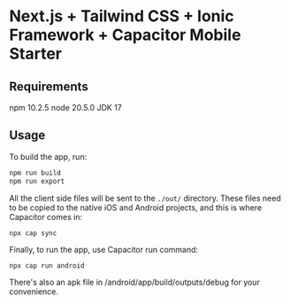 # Next.js + Tailwind CSS + Ionic Framework + Capacitor Mobile Starter

## Requirements
npm 10.2.5
node 20.5.0
JDK 17

## Usage

To build the app, run:

```bash
npm run build
npm run export
```

All the client side files will be sent to the `./out/` directory. These files need to be copied to the native iOS and Android projects, and this is where Capacitor comes in:

```bash
npx cap sync
```

Finally, to run the app, use Capacitor run command:

```
npx cap run android
```

There's also an apk file in /android/app/build/outputs/debug for your convenience.